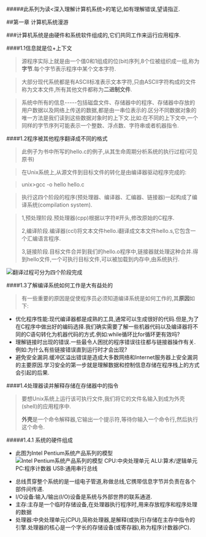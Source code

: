 #####此系列为读<深入理解计算机系统>的笔记,如有理解错误,望请指正.

##第一章 计算机系统漫游

###计算机系统是由硬件和系统软件组成的,它们共同工作来运行应用程序.

####1.1信息就是位+上下文

> 源程序实际上就是由一个值0和1组成的位(bit)序列,8个位被组织成一组,称为**字节**.每个字节表示程序中某个文本字符.

>大部分现代系统都是有ASCII标准表示文本字符,只由ASCII字符构成的文件称为文本文件,所有其他文件都称为**二进制文件**.

>系统中所有的信息-----包括磁盘文件、存储器中的程序、存储器中存放的用户数据以及网络上传送的数据,都是由一串位表示的.区分不同数据对象的唯一方法是我们读到这些数据对象时的上下文.比如:在不同的上下文中,一个同样的字节序列可能表示一个整数、浮点数、字符串或者机器指令.

####1.2程序被其他程序翻译成不同的格式

>此例子为书中所写的hello.c的例子,从其生命周期分析系统的执行过程(可见原书)

>在Unix系统上,从源文件到目标文件的转化是由编译器驱动程序完成的:

>unix>gcc -o hello hello.c

>执行这四个阶段的程序(预处理器、编译器、汇编器、链接器)一起构成了编译系统(compilation system).

>1,预处理阶段.预处理器(cpp)根据以字符#开头,修改原始的C程序.
>
>2,编译阶段.编译器(ccl)将文本文件hello.i翻译成文本文件hello.s,它包含一个汇编语言程序.
>
>3,链接阶段.目标文件合并到我们的hello.o程序中,链接器就处理这种合并.得到hello文件,一个可执行目标文件,可以被加载到内存中,由系统执行.

![翻译过程可分为四个阶段完成](http://img.blog.csdn.net/20160823230752209)

####1.3了解编译系统如何工作是大有益处的

>有一些重要的原因是促使程序员必须知道编译系统是如何工作的,其**原因**如下:
>
- 优化程序性能:现代编译器都是成熟的工具,通常可以生成很好的代码.但是,为了在C程序中做出好的编码选择.我们确实需要了解一些机器代码以及编译器将不同的C语句转化为机器代码的方式.例如:while循环比for循环更有效吗?
- 理解链接时出现的错误.一些最令人困扰的程序错误往往都与链接器操作有关.例如:为什么有些链接错误直到运行时才会出现?
- 避免安全漏洞.缓冲区溢出错误是造成大多数网络和Internet服务器上安全漏洞的主要原因.学习安全的第一步就是理解数据和控制信息存储在程序栈上的方式会引起的后果.

####1.4处理器读并解释存储在存储器中的指令
> 要想Unix系统上运行该可执行文件,我们将它的文件名输入到成为外壳(shell)的应用程序中.
> 
> **外壳**是一个命令解释器,它输出一个提示符,等待你输入一个命令行,然后执行这个命令.

#####1.4.1 系统的硬件组成
- 此图为Intel Pentium系统产品系列的模型
![Intel Pentium系统产品系列的模型](http://img.blog.csdn.net/20160825230253294)
 CPU:中央处理单元   ALU:算术/逻辑单元    PC:程序计数器    USB:通用串行总线


> 
-  总线贯穿整个系统的是一组电子管道,称做总线,它携带信息字节并负责在各个部件间传递.
- I/O设备:输入/输出(I/O)设备是系统与外部世界的联系通道.
- 主存:主存是一个临时存储设备,在处理器执行程序时,用来存放程序和程序处理的数据
- 处理器:中央处理单元(CPU),简称处理器,是解释(或执行)存储在主存中指令的引擎.处理器的核心是一个字长的存储设备(或寄存器),称为程序计数器(PC).
